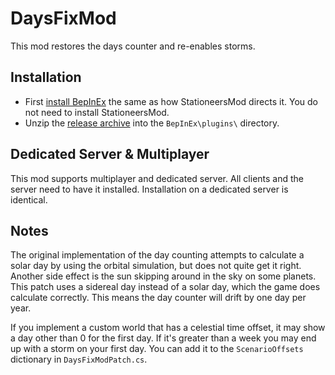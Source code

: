 ﻿# DaysFixMod

This mod restores the days counter and re-enables storms.

## Installation

- First [install BepInEx](https://github.com/jixxed/StationeersMods) the same as how StationeersMod directs it. You do not need to install StationeersMod.
- Unzip the [release archive](https://github.com/cherrydev/StationeersDaysFixMod/releases/latest) into the `BepInEx\plugins\` directory.

## Dedicated Server & Multiplayer

This mod supports multiplayer and dedicated server. All clients and the server need to have it installed. Installation on a dedicated
server is identical.

## Notes

The original implementation of the day counting attempts to calculate a solar day by using the orbital simulation, but does not
quite get it right. Another side effect is the sun skipping around in the sky on some planets. This patch uses a sidereal day
instead of a solar day, which the game does calculate correctly. This means the day counter will drift by one day per year.

If you implement a custom world that has a celestial time offset, it may show a day other than 0 for the first day. If it's greater than
a week you may end up with a storm on your first day. You can add it to the `ScenarioOffsets` dictionary in `DaysFixModPatch.cs`.